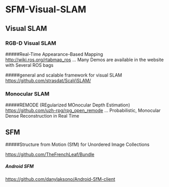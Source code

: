 # SFM-Visual-SLAM

## Visual SLAM 

### RGB-D Visual SLAM

#####Real-Time Appearance-Based Mapping
http://wiki.ros.org/rtabmap_ros ...
Many Demos are available in the website with Several ROS bags

#####general and scalable framework for visual SLAM
https://github.com/strasdat/ScaViSLAM/

### Monocular SLAM

#####REMODE (REgularized MOnocular Depth Estimation)
https://github.com/uzh-rpg/rpg_open_remode ... 
Probabilistic, Monocular Dense Reconstruction in Real Time

## SFM 

#####Structure from Motion (SfM) for Unordered Image Collections

https://github.com/TheFrenchLeaf/Bundle

##### Android SFM
https://github.com/danylaksono/Android-SfM-client

